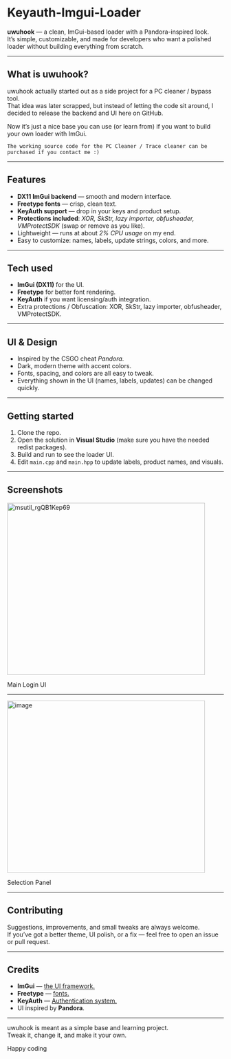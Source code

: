 # Keyauth-Imgui-Loader

**uwuhook** — a clean, ImGui-based loader with a Pandora-inspired look.  
It’s simple, customizable, and made for developers who want a polished loader without building everything from scratch.

---

## What is uwuhook?
uwuhook actually started out as a side project for a PC cleaner / bypass tool.  
That idea was later scrapped, but instead of letting the code sit around, I decided to release the backend and UI here on GitHub.  

Now it’s just a nice base you can use (or learn from) if you want to build your own loader with ImGui.

`The working source code for the PC Cleaner / Trace cleaner can be purchased if you contact me :)`

---

## Features
- **DX11 ImGui backend** — smooth and modern interface.  
- **Freetype fonts** — crisp, clean text.  
- **KeyAuth support** — drop in your keys and product setup.  
- **Protections included**: *XOR, SkStr, lazy importer, obfusheader, VMProtectSDK* (swap or remove as you like).  
- Lightweight — runs at about *2% CPU usage* on my end.  
- Easy to customize: names, labels, update strings, colors, and more.

---

## Tech used
- **ImGui (DX11)** for the UI.  
- **Freetype** for better font rendering.  
- **KeyAuth** if you want licensing/auth integration.  
- Extra protections / Obfuscation: XOR, SkStr, lazy importer, obfusheader, VMProtectSDK.

---

## UI & Design
- Inspired by the CSGO cheat *Pandora*.  
- Dark, modern theme with accent colors.  
- Fonts, spacing, and colors are all easy to tweak.  
- Everything shown in the UI (names, labels, updates) can be changed quickly.

---

## Getting started
1. Clone the repo.  
2. Open the solution in **Visual Studio** (make sure you have the needed redist packages).  
3. Build and run to see the loader UI.  
4. Edit `main.cpp` and `main.hpp` to update labels, product names, and visuals.

---

## Screenshots

<img width="460" height="400" alt="msutil_rgQB1Kep69" src="https://github.com/user-attachments/assets/40b4a53e-eb8c-4a78-a85c-37335aac0dd6" />

Main Login UI

---

<img width="460" height="400" alt="image" src="https://github.com/user-attachments/assets/8aae5b37-fae4-4dea-a862-33cf5a5d1d48" />

Selection Panel

---

## Contributing
Suggestions, improvements, and small tweaks are always welcome.  
If you’ve got a better theme, UI polish, or a fix — feel free to open an issue or pull request.

---

## Credits
- **ImGui** — [the UI framework.](https://github.com/ocornut/imgui)  
- **Freetype** — [fonts.](https://github.com/freetype/freetype)  
- **KeyAuth** — [Authentication system.](https://keyauth.cc/)  
- UI inspired by **Pandora**.  

---

uwuhook is meant as a simple base and learning project.  
Tweak it, change it, and make it your own.

Happy coding
